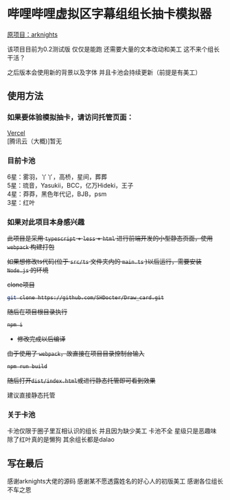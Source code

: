 # 哔哩哔哩虚拟区字幕组组长抽卡模拟器

[原项目：arknights](https://github.com/lollipopnougat/arknights)<br>

该项目目前为0.2测试版 仅仅是能跑 还需要大量的文本改动和美工 这不来个组长干活？

之后版本会使用新的背景以及字体 并且卡池会持续更新（前提是有美工）

## 使用方法

### 如果要体验模拟抽卡，请访问托管页面：<br>

[Vercel](https://draw-card.vercel.app/)<br>
[腾讯云（大概)]暂无<br>

### 目前卡池

6星：雾羽，丫丫，高桥，星间，葬葬<br>
5星：琉音，Yasukii，BCC，亿万Hideki，王子<br>
4星：莽莽，黑色年代记，BJB，psm<br>
3星：红叶

### 如果对此项目本身感兴趣

<s>此项目是采用 `typescript` + `less` + `html` 进行前端开发的小型静态页面，使用 `webpack` 构建打包

如果想修改ts代码(位于 `src/ts` 文件夹内的 `main.ts` )以后运行，需要安装 `Node.js` 的环境

clone项目

```bash
git clone https://github.com/SHDocter/Draw_card.git
```

随后在项目根目录执行

```bash
npm i
```

- 修改完成以后编译

由于使用了 `webpack`，故直接在项目目录控制台输入

```bash
npm run build
```

随后打开`dist/index.html`或进行静态托管即可看到效果</s><br>

建议直接静态托管

### 关于卡池

卡池仅限于圈子里互相认识的组长 并且因为缺少美工 卡池不全 星级只是恶趣味 除了红叶真的是懒狗 其余组长都是dalao

## 写在最后

感谢arknights大佬的源码 感谢某不愿透露姓名的好心人的初版美工 感谢各位组长不车之恩